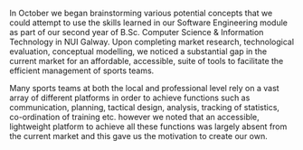 In October we began brainstorming various potential concepts that we could
attempt to use the skills learned in our Software Engineering module as part of
our second year of B.Sc. Computer Science & Information Technology in NUI
Galway. Upon completing market research, technological evaluation,
conceptual modelling, we noticed a substantial gap in the current market for
an affordable, accessible, suite of tools to facilitate the efficient management
of sports teams.

Many sports teams at both the local and professional level rely on a vast array
of different platforms in order to achieve functions such as communication,
planning, tactical design, analysis, tracking of statistics, co-ordination of
training etc. however we noted that an accessible, lightweight platform to
achieve all these functions was largely absent from the current market and this
gave us the motivation to create our own.
